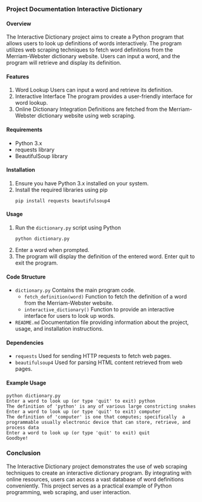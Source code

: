 ### Project Documentation Interactive Dictionary

#### Overview
The Interactive Dictionary project aims to create a Python program that allows users to look up definitions of words interactively. The program utilizes web scraping techniques to fetch word definitions from the Merriam-Webster dictionary website. Users can input a word, and the program will retrieve and display its definition.

#### Features
1. Word Lookup Users can input a word and retrieve its definition.
2. Interactive Interface The program provides a user-friendly interface for word lookup.
3. Online Dictionary Integration Definitions are fetched from the Merriam-Webster dictionary website using web scraping.

#### Requirements
- Python 3.x
- requests library
- BeautifulSoup library

#### Installation
1. Ensure you have Python 3.x installed on your system.
2. Install the required libraries using pip
    ```
    pip install requests beautifulsoup4
    ```

#### Usage
1. Run the `dictionary.py` script using Python
    ```
    python dictionary.py
    ```
2. Enter a word when prompted.
3. The program will display the definition of the entered word. Enter quit to exit the program.

#### Code Structure
- `dictionary.py` Contains the main program code.
  - `fetch_definition(word)` Function to fetch the definition of a word from the Merriam-Webster website.
  - `interactive_dictionary()` Function to provide an interactive interface for users to look up words.
- `README.md` Documentation file providing information about the project, usage, and installation instructions.

#### Dependencies
- `requests` Used for sending HTTP requests to fetch web pages.
- `beautifulsoup4` Used for parsing HTML content retrieved from web pages.

#### Example Usage
```
python dictionary.py
Enter a word to look up (or type 'quit' to exit) python
The definition of 'python' is any of various large constricting snakes
Enter a word to look up (or type 'quit' to exit) computer
The definition of 'computer' is one that computes; specifically  a programmable usually electronic device that can store, retrieve, and process data
Enter a word to look up (or type 'quit' to exit) quit
Goodbye!
```

### Conclusion
The Interactive Dictionary project demonstrates the use of web scraping techniques to create an interactive dictionary program. By integrating with online resources, users can access a vast database of word definitions conveniently. This project serves as a practical example of Python programming, web scraping, and user interaction.

